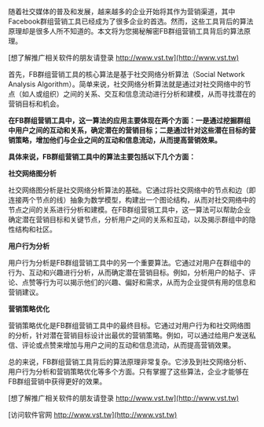 随着社交媒体的普及和发展，越来越多的企业开始将其作为营销渠道，其中Facebook群组营销工具已经成为了很多企业的首选。然而，这些工具背后的算法原理却是很多人所不知道的。本文将为您揭秘解密FB群组营销工具背后的算法原理。

[想了解推广相关软件的朋友请登录 http://www.vst.tw](http://www.vst.tw)

首先，FB群组营销工具的核心算法是基于社交网络分析算法（Social Network Analysis Algorithm）。简单来说，社交网络分析算法就是通过对社交网络中的节点（如人或组织）之间的关系、交互和信息流动进行分析和建模，从而寻找潜在的营销目标和机会。

**在FB群组营销工具中，这一算法的应用主要体现在两个方面：一是通过挖掘群组中用户之间的互动和关系，确定潜在的营销目标；二是通过针对这些潜在目标的营销策略，增加他们与企业之间的互动和信息流动，从而提高营销效果。**

**具体来说，FB群组营销工具中的算法主要包括以下几个方面：**

**社交网络图分析**

社交网络图分析是社交网络分析算法的基础。它通过将社交网络中的节点和边（即连接两个节点的线）抽象为数学模型，构建出一个图论结构，从而对社交网络中的节点之间的关系进行分析和建模。在FB群组营销工具中，这一算法可以帮助企业确定潜在营销目标和关键节点，分析用户之间的关系和互动，以及揭示群组中的隐性结构和社区。

**用户行为分析**

用户行为分析是FB群组营销工具中的另一个重要算法。它通过对用户在群组中的行为、互动和兴趣进行分析，从而确定潜在营销目标。例如，分析用户的帖子、评论、点赞等行为可以揭示他们的兴趣、偏好和需求，从而为企业提供有用的信息和营销建议。

**营销策略优化**

营销策略优化是FB群组营销工具中的最终目标。它通过对用户行为和社交网络图的分析，针对潜在营销目标设计出最优的营销策略。例如，可以通过给用户发送私信、评论或点赞来增加与用户之间的互动和信息流动，从而提高营销效果。

总的来说，FB群组营销工具背后的算法原理非常复杂。它涉及到社交网络分析、用户行为分析和营销策略优化等多个方面。只有掌握了这些算法，企业才能够在FB群组营销中获得更好的效果。

[想了解推广相关软件的朋友请登录 http://www.vst.tw](http://www.vst.tw)


[访问软件官网 http://www.vst.tw](http://www.vst.tw)
